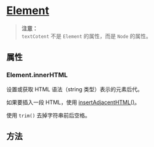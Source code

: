 # [Element](https://developer.mozilla.org/zh-CN/docs/Web/API/element)
>**注意：**  
>`textCotent` 不是 `Element` 的属性，而是 `Node` 的属性。  

## 属性

### Element.innerHTML
设置或获取 HTML 语法（string 类型）表示的元素后代。  

如果要插入一段 HTML，使用 [insertAdjacentHTML()](https://developer.mozilla.org/zh-CN/docs/Web/API/Element/insertAdjacentHTML)。  

使用 `trim()` 去掉字符串前后空格。  

## 方法
